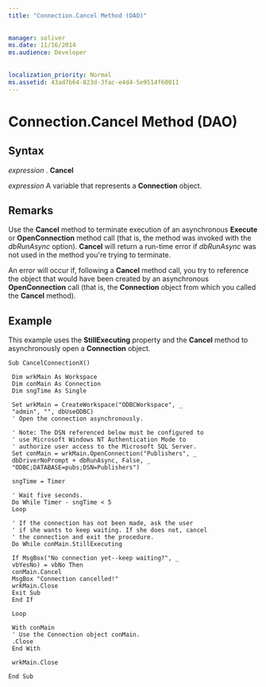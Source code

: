 ```yaml
---
title: "Connection.Cancel Method (DAO)"
  
  
manager: soliver
ms.date: 11/16/2014
ms.audience: Developer
 
  
localization_priority: Normal
ms.assetid: 43ad7b64-823d-3fac-e4d4-5e9514f60011
---
```


# Connection.Cancel Method (DAO)

## Syntax

 *expression*  . **Cancel**
  
 *expression*  A variable that represents a **Connection** object. 
  
## Remarks

Use the **Cancel** method to terminate execution of an asynchronous **Execute** or **OpenConnection** method call (that is, the method was invoked with the  _dbRunAsync_ option). **Cancel** will return a run-time error if  _dbRunAsync_ was not used in the method you're trying to terminate. 
  
An error will occur if, following a **Cancel** method call, you try to reference the object that would have been created by an asynchronous **OpenConnection** call (that is, the **Connection** object from which you called the **Cancel** method). 
  
## Example

This example uses the **StillExecuting** property and the **Cancel** method to asynchronously open a **Connection** object. 
  
```
Sub CancelConnectionX() 
 
 Dim wrkMain As Workspace 
 Dim conMain As Connection 
 Dim sngTime As Single 
 
 Set wrkMain = CreateWorkspace("ODBCWorkspace", _ 
 "admin", "", dbUseODBC) 
 ' Open the connection asynchronously. 
 
 ' Note: The DSN referenced below must be configured to 
 ' use Microsoft Windows NT Authentication Mode to 
 ' authorize user access to the Microsoft SQL Server. 
 Set conMain = wrkMain.OpenConnection("Publishers", _ 
 dbDriverNoPrompt + dbRunAsync, False, _ 
 "ODBC;DATABASE=pubs;DSN=Publishers") 
 
 sngTime = Timer 
 
 ' Wait five seconds. 
 Do While Timer - sngTime < 5 
 Loop 
 
 ' If the connection has not been made, ask the user 
 ' if she wants to keep waiting. If she does not, cancel 
 ' the connection and exit the procedure. 
 Do While conMain.StillExecuting 
 
 If MsgBox("No connection yet--keep waiting?", _ 
 vbYesNo) = vbNo Then 
 conMain.Cancel 
 MsgBox "Connection cancelled!" 
 wrkMain.Close 
 Exit Sub 
 End If 
 
 Loop 
 
 With conMain 
 ' Use the Connection object conMain. 
 .Close 
 End With 
 
 wrkMain.Close 
 
End Sub 

```


